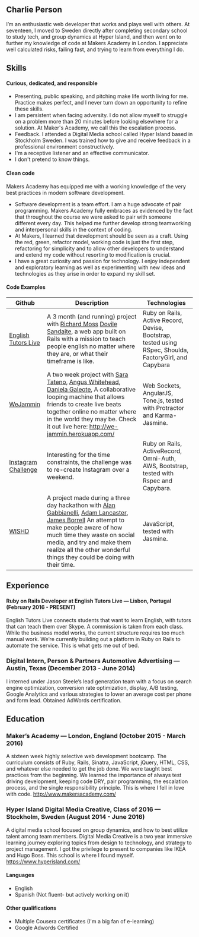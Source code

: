 ## Charlie Person

I’m an enthusiastic web developer that works and plays well with others. At seventeen, I moved to Sweden directly after completing secondary school to study tech, and group dynamics at Hyper Island, and then went on to further my knowledge of code at Makers Academy in London. I appreciate well calculated risks, failing fast, and trying to learn from everything I do.

## Skills

#### Curious, dedicated, and responsible

- Presenting, public speaking, and pitching make life worth living for me. Practice makes perfect, and I never turn down an opportunity to refine these skills.
- I am persistent when facing adversity. I do not allow myself to struggle on a problem more than 20 minutes before looking elsewhere for a solution. At Maker's Academy, we call this the escalation process.
- Feedback. I attended a Digital Media school called Hyper Island based in Stockholm Sweden. I was trained how to give and receive feedback in a professional environment constructively.
- I'm a receptive listener and an effective communicator.
- I don't pretend to know things.

#### Clean code

Makers Academy has equipped me with a working knowledge of the very best practices in modern software development.

- Software development is a team effort. I am a huge advocate of pair programming. Makers Academy fully embraces as evidenced by the fact that throughout the course we were asked to pair with someone different every day. This helped me further develop strong teamworking and interpersonal skills in the context of coding.
- At Makers, I learned that development should be seen as a craft. Using the red, green, refactor model, working code is just the first step, refactoring for simplicity and to allow other developers to understand and extend my code without resorting to modification is crucial.
- I have a great curiosity and passion for technology. I enjoy independent and exploratory learning as well as experimenting with new ideas and technologies as they arise in order to expand my skill set.

#### Code Examples

| Github | Description | Technologies
|-------------|-------------|-------------|
[English Tutors Live](https://github.com/charlieperson/etl) | A 3 month (and running) project with [Richard Moss](https://github.com/ric9176/etl) [Dovile Sandaite](https://github.com/DovileSand), a web app built on Rails with a mission to teach people english no matter where they are, or what their timeframe is like. | Ruby on Rails, Active Record, Devise, Bootstrap, tested using RSpec, Shoulda, FactoryGirl, and Capybara
[WeJammin](https://github.com/charlieperson/weJammin) | A two week project with [Sara Tateno](https://github.com/saratateno), [Angus Whitehead](https://github.com/angusjfw), [Daniela Galeote](https://github.com/DanielaGSB), A collaborative looping machine that allows friends to create live beats together online no matter where in the world they may be. Check it out live here: http://we-jammin.herokuapp.com/ | Web Sockets, AngularJS, Tone.js, tested with Protractor and Karma-Jasmine.
[Instagram Challenge](https://github.com/charlieperson/instagram-challenge) | Interesting for the time constraints, the challenge was to re-create Instagram over a weekend. | Ruby on Rails, ActiveRecord, Omni-Auth, AWS, Bootstrap, tested with Rspec and Capybara.
[WISHD](https://github.com/charlieperson/WISHD) | A project made during a three day hackathon with [Alan Gabbianelli](https://github.com/AlanGabbianelli), [Adam Lancaster](https://github.com/Adzz), [James Borrell](https://github.com/JBorrell) An attempt to make people aware of how much time they waste on social media, and try and make them realize all the other wonderful things they could be doing with their time. | JavaScript, tested with Jasmine.

## Experience

#### Ruby on Rails Developer at English Tutors Live — Lisbon, Portugal (February 2016 - PRESENT)
English Tutors Live connects students that want to learn English, with tutors that can teach them over Skype. A commission is taken from each class. While the business model works, the current structure requires too much manual work. We’re currently building out a platform in Ruby on Rails to automate the service. This is what gets me out of bed.

### Digital Intern, Person & Partners Automotive Advertising — Austin, Texas (December 2013 - June 2014)
I interned under Jason Steele’s lead generation team with a focus on search engine optimization, conversion rate optimization, display, A/B testing, Google Analytics and various strategies to lower an average cost per phone and form lead. Obtained AdWords certification.

## Education

### Maker’s Academy — London, England (October 2015 - March 2016)
A sixteen week highly selective web development bootcamp. The curriculum consists of Ruby, Rails, Sinatra, JavaScript, jQuery, HTML, CSS, and whatever else needed to get the job done. We were taught best practices from the beginning. We learned the importance of always test driving development, keeping code DRY, pair programming, the escalation process, and the single responsibility principle. This is where I fell in love with code. http://www.makersacademy.com/

### Hyper Island Digital Media Creative, Class of 2016 — Stockholm, Sweden (August 2014 - June 2016)
A digital media school focused on group dynamics, and how to best utilize talent among team members. Digital Media Creative is a two year immersive learning journey exploring topics from design to technology, and strategy to project management. I got the privilege to present to companies like IKEA and Hugo Boss. This school is where I found myself. https://www.hyperisland.com/

#### Languages

- English
- Spanish (Not fluent- but actively working on it)

#### Other qualifications

- Multiple Cousera certificates (I'm a big fan of e-learning)
- Google Adwords Certified
